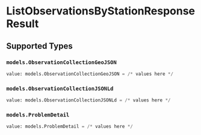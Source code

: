 # ListObservationsByStationResponseResult


## Supported Types

### `models.ObservationCollectionGeoJSON`

```python
value: models.ObservationCollectionGeoJSON = /* values here */
```

### `models.ObservationCollectionJSONLd`

```python
value: models.ObservationCollectionJSONLd = /* values here */
```

### `models.ProblemDetail`

```python
value: models.ProblemDetail = /* values here */
```

